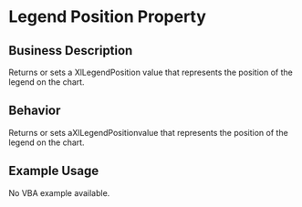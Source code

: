 # Legend Position Property

## Business Description
Returns or sets a XlLegendPosition value that represents the position of the legend on the chart.

## Behavior
Returns or sets aXlLegendPositionvalue that represents the position of the legend on the chart.

## Example Usage
No VBA example available.